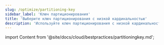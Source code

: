```yaml
---
slug: /optimize/partitioning-key
sidebar_label: 'Ключ партиционирования'
title: 'Выберите ключ партиционирования с низкой кардинальностью'
description: 'Используйте ключ партиционирования с низкой кардинальностью или избегайте использования любого ключа партиционирования для вашей таблицы.'
---
```


import Content from '@site/docs/cloud/bestpractices/partitioningkey.md';

<Content />
